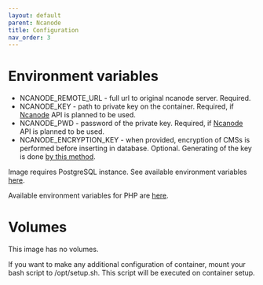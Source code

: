 ```yaml
---
layout: default
parent: Ncanode
title: Configuration
nav_order: 3
---
```


Environment variables
=====================

- NCANODE_REMOTE_URL - full url to original ncanode server. Required.
- NCANODE_KEY - path to private key on the container. Required, if [Ncanode](https://ncanode.kz/) API is planned to be used.
- NCANODE_PWD - password of the private key. Required, if [Ncanode](https://ncanode.kz/) API is planned to be used.
- NCANODE_ENCRYPTION_KEY - when provided, encryption of CMSs is performed before inserting in database. Optional. Generating of the key is done [by this method](https://github.com/defuse/php-encryption/blob/master/docs/classes/Key.md#keycreatenewrandomkey).

Image requires PostgreSQL instance. See available environment variables [here](/images/software.html#sql-database).

Available environment variables for PHP are [here](/images/software.html#php-configuration).

Volumes
=======

This image has no volumes.

If you want to make any additional configuration of container, mount your bash script to /opt/setup.sh. This script will be executed on container setup.
